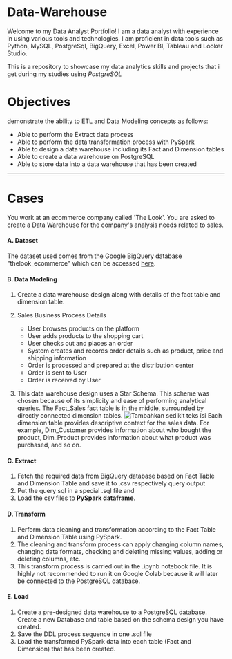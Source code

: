 # Data-Warehouse

Welcome to my Data Analyst Portfolio! I am a data analyst with experience in using various tools and technologies. I am proficient in data tools such as Python, MySQL, PostgreSql, BigQuery, Excel, Power BI, Tableau and Looker Studio.

This is a repository to showcase my data analytics skills and projects that i get during my studies using *PostgreSQL*

# Objectives
demonstrate the ability to ETL and Data Modeling concepts as follows:
- Able to perform the Extract data process
- Able to perform the data transformation process with PySpark
- Able to design a data warehouse including its Fact and Dimension tables
- Able to create a data warehouse on PostgreSQL
- Able to store data into a data warehouse that has been created

---
# Cases
You work at an ecommerce company called 'The Look'. You are asked to create a Data Warehouse for the company's analysis needs related to sales.

#### A. Dataset
The dataset used comes from the Google BigQuery database "thelook_ecommerce" which can be accessed [here](https://console.cloud.google.com/bigquery?p=bigquery-public-data&d=thelook_ecommerce).


#### B. Data Modeling
1. Create a data warehouse design along with details of the fact table and dimension table.

2. Sales Business Process Details
   - User browses products on the platform
   - User adds products to the shopping cart
   - User checks out and places an order
   - System creates and records order details such as product, price and shipping information
   - Order is processed and prepared at the distribution center
   - Order is sent to User
   - Order is received by User

3. This data warehouse design uses a Star Schema. This scheme was chosen because of its simplicity and ease of performing analytical queries. The Fact_Sales fact table is in the middle, surrounded by directly connected dimension tables.
![Tambahkan sedikit teks isi](https://github.com/user-attachments/assets/237e94d2-f1c0-4d89-894f-f9185369eeef)
Each dimension table provides descriptive context for the sales data. For example, Dim_Customer provides information about who bought the product, Dim_Product provides information about what product was purchased, and so on.

#### C. Extract
1. Fetch the required data from BigQuery database based on Fact Table and Dimension Table and save it to .csv respectively query output
2. Put the query sql in a special .sql file and
3. Load the csv files to **PySpark dataframe**.

#### D. Transform
1. Perform data cleaning and transformation according to the Fact Table and Dimension Table using PySpark.
2. The cleaning and transform process can apply changing column names, changing data formats, checking and deleting missing values, adding or deleting columns, etc.
3. This transform process is carried out in the .ipynb notebook file. It is highly not recommended to run it on Google Colab because it will later be connected to the PostgreSQL database.

#### E. Load
1. Create a pre-designed data warehouse to a PostgreSQL database. Create a new Database and table based on the schema design you have created.
2. Save the DDL process sequence in one .sql file
3. Load the transformed PySpark data into each table (Fact and Dimension) that has been created.

